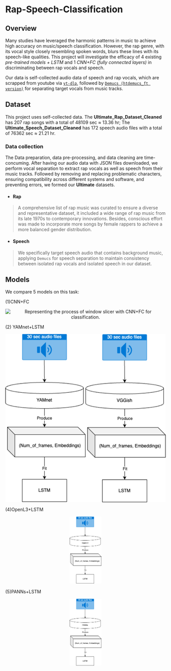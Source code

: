 # Rap-Speech-Classification
## Overview
Many studies have leveraged the harmonic patterns in music to achieve high accuracy on music/speech classification. However, the rap genre, with its vocal style closely resembling spoken words, blurs these lines with its speech-like qualities. This project will investigate the efficacy of 4 existing *pre-trained models + LSTM* and 1 *CNN+FC (fully connected layers)* in discriminating between rap vocals and speech. 

Our data is self-collected audio data of speech and rap vocals, which are scrapped from youtube via [`yt-dlp`](https://github.com/yt-dlp/yt-dlp), followed by [`Demucs (htdemucs_ft version)`](https://github.com/facebookresearch/demucs) for separating target vocals from music tracks.

## Dataset
This project uses self-collected data. The **Ultimate_Rap_Dataset_Cleaned** has 207 rap songs with a total of 48109 sec ≈ 13.36 hr; The **Ultimate_Speech_Dataset_Cleaned** has 172 speech audio files with a total of 76362 sec ≈ 21.21 hr. 

### Data collection
The Data preparation, data pre-processing, and data cleaning are time-concuming. After having our audio data with JSON files downloaded, we perform vocal separation to extract rap vocals as well as speech from their music tracks. Followed by removing and replacing problematic characters, ensuring compatibility across different systems and software, and preventing errors, we formed our **Ultimate** datasets.

- #### Rap
> A comprehensive list of rap music was curated to ensure a diverse and representative dataset, it included a wide range of rap music from its late 1970s to contemporary innovations. Besides, conscious effort was made to incorporate more songs by female rappers to achieve a more balanced gender distribution.

- #### Speech
> We specifically target speech audio that contains background music, applying `Demucs` for speech separation to maintain consistency between isolated rap vocals and isolated speech in our dataset.

## Models
We compare 5 models on this task: 

(1)CNN+FC 
<p align="center">
<img src="./CNN+FC_LSTM.png" alt="Representing the process of window slicer with CNN+FC for classification."
width="100px"></p>

(2) YAMnet+LSTM
<div style="text-align: center; display: flex; justify-content: space-around; align-items: center;">
    <img src="./YAMnet_LSTM.png" alt="YAMnet extracting embeddings and feeding them to LSTM for classification." width="400px">
    <img src="./VGGish_LSTM.png" alt="VGGish extracting embeddings and feeding them to LSTM for classification." width="400px">
</div>


(4)OpenL3+LSTM 
<p align="center">
<img src="./OpenL3_LSTM.png" alt="Representing the process of OpenL3 extracting embeddings,
    and feeding the embeddings to LSTM for classification."
width="100px"></p>

(5)PANNs+LSTM
<p align="center">
<img src="./PANNs_LSTM.png" alt="Representing the process of PANNs extracting embeddings,
    and feeding the embeddings to LSTM for classification."
width="100px"></p>

